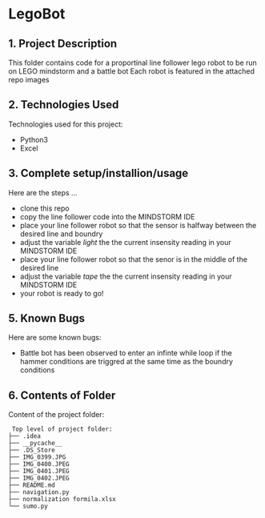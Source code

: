 # LegoBot

## 1. Project Description

This folder contains code for a proportinal line follower lego robot to be run on LEGO mindstorm and a battle bot
Each robot is featured in the attached repo images

## 2. Technologies Used
Technologies used for this project:
* Python3
* Excel

## 3. Complete setup/installion/usage

Here are the steps ...
* clone this repo
* copy the line follower code into the MINDSTORM IDE
* place your line follower robot so that the sensor is halfway between the desired line and boundry
* adjust the variable *light* the the current insensity reading in your MINDSTORM IDE
* place your line follower robot so that the senor is in the middle of the desired line
* adjust the variable *tape* the the current insensity reading in your MINDSTORM IDE
* your robot is ready to go!

## 5. Known Bugs
Here are some known bugs:
* Battle bot has been observed to enter an infinte while loop if the hammer conditions are triggred at the same time as the boundry conditions
        
## 6. Contents of Folder

Content of the project folder:

```
 Top level of project folder: 
├── .idea              
├── __pycache__               
├── .DS_Store
├── IMG_0399.JPG
├── IMG_0400.JPEG
├── IMG_0401.JPEG
├── IMG_0402.JPEG
├── README.md
├── navigation.py
├── normalization formila.xlsx
└── sumo.py

```
